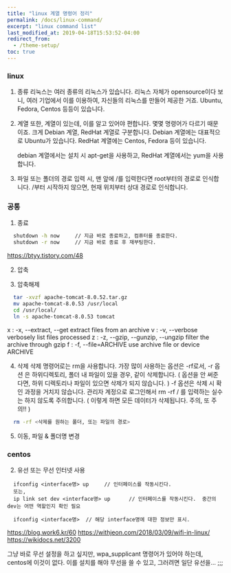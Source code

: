 ```yaml
---
title: "linux 계열 명령어 정리"
permalink: /docs/linux-command/
excerpt: "linux command list"
last_modified_at: 2019-04-18T15:53:52-04:00
redirect_from:
  - /theme-setup/
toc: true
---
```


### linux
1. 종류
   리눅스는 여러 종류의 리눅스가 있습니다. 
   리눅스 자체가 opensource이다 보니, 여러 기업에서 이를 이용하여, 자신들의 리눅스를 만들어 제공한 거죠.
   Ubuntu, Fedora, Centos 등등이 있습니다.
2. 계열
   또한, 계열이 있는데, 이를 알고 있어야 편합니다.
   몇몇 명령어가 다르기 때문이죠.
   크게 Debian 계열, RedHat 계열로 구분합니다.
   Debian 계열에는 대표적으로 Ubuntu가 있습니다.
   RedHat 계열에는 Centos, Fedora 등이 있습니다. 

   debian 계열에서는 설치 시 apt-get을 사용하고,
   RedHat 계열에서는 yum을 사용합니다. 

3. 파일 또는 폴더의 경로 입력 시, 맨 앞에 /를 입력한다면 root부터의 경로로 인식합니다.
   /부터 시작하지 않으면, 현재 위치부터 상대 경로로 인식합니다.


### 공통
1. 종료
```bash
  shutdown -h now     // 지금 바로 종료하고, 컴퓨터를 종료한다.
  shutdown -r now     // 지금 바로 종료 후 재부팅한다.
```
https://btyy.tistory.com/48

2. 압축

3. 압축해제 
```bash
  tar -xvzf apache-tomcat-8.0.52.tar.gz
  mv apache-tomcat-8.0.53 /usr/local
  cd /usr/local/
  ln -s apache-tomcat-8.0.53 tomcat
```
x : -x, --extract, --get       extract files from an archive
v : -v, --verbose              verbosely list files processed
z : -z, --gzip, --gunzip, --ungzip   filter the archive through gzip
f : -f, --file=ARCHIVE         use archive file or device ARCHIVE

4. 삭제
  삭제 명령어로는 rm을 사용합니다. 
  가장 많이 사용하는 옵션은 -rf로서,
  -r 옵션 은 하위디렉토리, 폴더 내 파일이 있을 경우, 같이 삭제합니다.
  ( 옵션을 안 써준다면, 하위 디렉토리나 파일이 있으면 삭제가 되지 않습니다. )
  -f 옵션은 삭제 시 확인 과정을 거치지 않습니다. 
  관리자 계정으로 로그인해서 rm -rf / 를 입력하는 실수는 하지 않도록 주의합니다. 
  ( 이렇게 하면 모든 데이터가 삭제됩니다. 주의, 또 주의!! )
```bash
  rm -rf <삭제를 원하는 폴더, 또는 파일의 경로>
```

5. 이동, 파일 & 폴더명 변경


### centos






2. 유선 또는 무선 인터넷 사용
```
  ifconfig <interface명> up     // 인터페이스를 작동시킨다.
  또는,
  ip link set dev <interface명> up      // 인터페이스를 작동시킨다.  중간의 dev는 어떤 역할인지 확인 필요

  ifconfig <interface명>  // 해당 interface명에 대한 정보만 표시.
```

https://blog.work6.kr/60
https://withjeon.com/2018/03/09/wifi-in-linux/
https://wikidocs.net/3200

그냥 바로 무선 설정을 하고 싶지만, wpa_supplicant 명령어가 있어야 하는데, 
centos에 이것이 없다. 이를 설치를 해야 무선을 쓸 수 있고, 그러려면 일단 유선을... ;;;